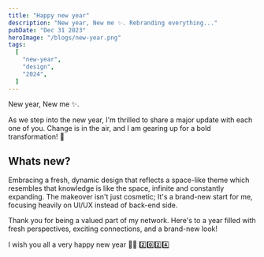 ```yaml
---
title: "Happy new year"
description: "New year, New me ✨. Rebranding everything..."
pubDate: "Dec 31 2023"
heroImage: "/blogs/new-year.png"
tags:
  [
    "new-year",
    "design",
    "2024",
  ]
---
```


New year, New me ✨. 

As we step into the new year, I'm thrilled to share a major update with each one of you. Change is in the air, and I am gearing up for a bold transformation! 🚀

## Whats new?
Embracing a fresh, dynamic design that reflects a space-like theme which resembles that knowledge is like the space, infinite and constantly expanding. The makeover isn't just cosmetic; It's a brand-new start for me, focusing heavily on UI/UX instead of back-end side.

Thank you for being a valued part of my network. Here's to a year filled with fresh perspectives, exciting connections, and a brand-new look!

I wish you all a very happy new year 🎇🧨 2️⃣0️⃣2️⃣4️⃣
